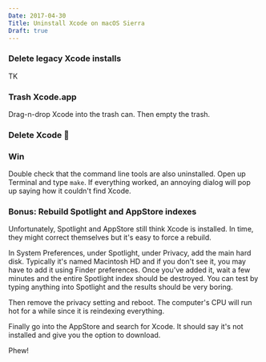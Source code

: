 ```yaml
---
Date: 2017-04-30
Title: Uninstall Xcode on macOS Sierra
Draft: true
---
```


### Delete legacy Xcode installs

TK

### Trash Xcode.app

Drag-n-drop Xcode into the trash can.  Then empty the trash.

### Delete Xcode 💩



### Win

Double check that the command line tools are also uninstalled. Open up Terminal and type `make`.  If everything worked, an annoying dialog will pop up saying how it couldn't find Xcode.

### Bonus: Rebuild Spotlight and AppStore indexes

Unfortunately, Spotlight and AppStore still think Xcode is installed.   In time, they might correct themselves but it's easy to force a rebuild.

In System Preferences, under Spotlight, under Privacy, add the main hard disk.  Typically it's named Macintosh HD and if you don't see it, you may have to add it using Finder preferences.  Once you've added it, wait a few minutes and the entire Spotlight index should be destroyed.  You can test by typing anything into Spotlight and the results should be very boring.

Then remove the privacy setting and reboot. The computer's CPU will run hot for a while since it is reindexing everything.  

Finally go into the AppStore and search for Xcode.  It should say it's not installed and give you the option to download. 

Phew!




